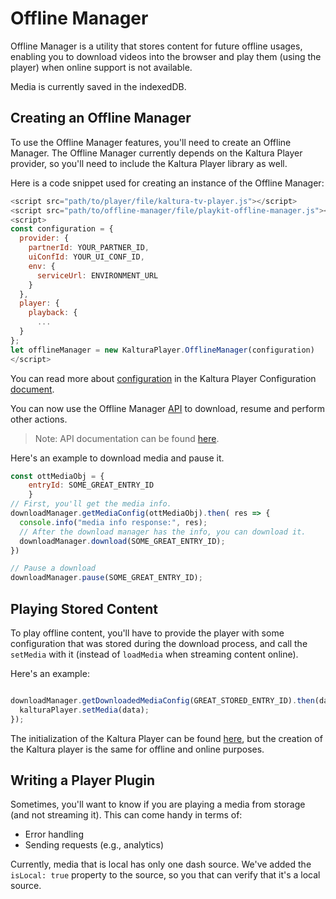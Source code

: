 # Offline Manager

Offline Manager is a utility that stores content for future offline usages, enabling you to download videos into the browser and play them (using the player) when online support is not available.

Media is currently saved in the indexedDB.


## Creating an Offline Manager

To use the Offline Manager features, you'll need to create an Offline Manager. The Offline Manager currently depends on the Kaltura Player provider, so you'll need to include the Kaltura Player library as well.

Here is a code snippet used for creating an instance of the Offline Manager:

```javascript
<script src="path/to/player/file/kaltura-tv-player.js"></script>
<script src="path/to/offline-manager/file/playkit-offline-manager.js"></script>
<script>
const configuration = {
  provider: {
    partnerId: YOUR_PARTNER_ID,
    uiConfId: YOUR_UI_CONF_ID,
    env: {
      serviceUrl: ENVIRONMENT_URL
	}
  },
  player: {
    playback: {
      ...
  }
};
let offlineManager = new KalturaPlayer.OfflineManager(configuration)
</script>
```

You can read more about [configuration](https://github.com/kaltura/kaltura-player-js/blob/master/docs/configuration.md) in the Kaltura Player Configuration [document](https://github.com/kaltura/kaltura-player-js/blob/master/docs/configuration.md).

You can now use the Offline Manager [API](./api.md) to download, resume and perform other actions.

> Note: API documentation can be found [here](./api.md).

Here's an example to download media and pause it.

```javascript
const ottMediaObj = {
	entryId: SOME_GREAT_ENTRY_ID
	}
// First, you'll get the media info.
downloadManager.getMediaConfig(ottMediaObj).then( res => {
  console.info("media info response:", res);
  // After the download manager has the info, you can download it.
  downloadManager.download(SOME_GREAT_ENTRY_ID);
})

// Pause a download
downloadManager.pause(SOME_GREAT_ENTRY_ID);
```

## Playing Stored Content
To play offline content, you'll have to provide the player with some configuration that was stored during the download process, and call the `setMedia` with it (instead of `loadMedia` when streaming content online).

Here's an example:
```javascript

downloadManager.getDownloadedMediaConfig(GREAT_STORED_ENTRY_ID).then(data=>{
  kalturaPlayer.setMedia(data);
});
```
The initialization of the Kaltura Player can be found [here](https://github.com/kaltura/kaltura-player-js/blob/master/docs/configuration.md), but the creation of the Kaltura player is the same for offline and online purposes.

## Writing a Player Plugin

Sometimes, you'll want to know if you are playing a media from storage (and not streaming it). This can come handy in terms of:

 - Error handling
 - Sending requests (e.g., analytics)

Currently, media that is local has only one dash source.
We've added the `isLocal: true` property to the source, so you that can verify that it's a local source.

